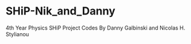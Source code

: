 # SHiP-Nik_and_Danny
4th Year Physics SHiP Project Codes
By Danny Galbinski and Nicolas H. Stylianou
